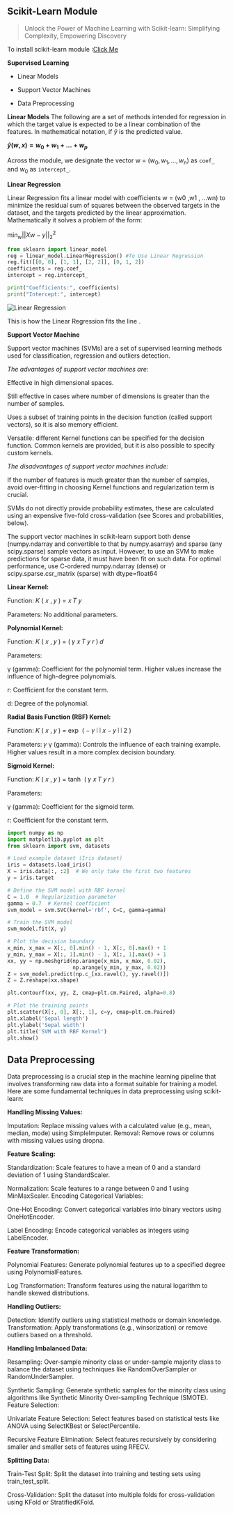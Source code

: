

Scikit-Learn Module
---
> Unlock the Power of Machine Learning with Scikit-learn: Simplifying
> Complexity, Empowering Discovery

To install scikit-learn module :[Click
Me](https://scikit-learn.org/stable/install.html)

**Supervised Learning**

-   Linear Models

-   Support Vector Machines

-   Data Preprocessing

**Linear Models** The following are a set of
methods intended for regression in which the target value is expected to
be a linear combination of the features. In mathematical notation, if
$\hat{y}$ is the predicted value.

**$\hat{y}(w,x) = w_0 + w_1 + \ldots + w_p$**


Across the module, we designate the vector w =
$(w_0, w_1, \ldots, w_n)$ as `coef_` and $w_0$ as `intercept_`.


**Linear Regression**

Linear Regression fits a linear model with coefficients w = (w0 ,w1 ,
\...wn) to minimize the residual sum of squares between the observed
targets in the dataset, and the targets predicted by the linear
approximation. Mathematically it solves a problem of the form:

$\min_{w} || X w - y||_2^2$
``` python
from sklearn import linear_model
reg = linear_model.LinearRegression() #To Use Linear Regression
reg.fit([[0, 0], [1, 1], [2, 2]], [0, 1, 2])
coefficients = reg.coef_
intercept = reg.intercept_

print("Coefficients:", coefficients)
print("Intercept:", intercept)
```


![Linear
Regression](https://scikit-learn.org/stable/_images/sphx_glr_plot_ols_001.png)

This is how the Linear Regression fits the line .

**Support Vector Machine**

Support vector machines (SVMs) are a set of supervised learning methods
used for classification, regression and outliers detection.

*The advantages of support vector machines are:*

Effective in high dimensional spaces.

Still effective in cases where number of dimensions is greater than the
number of samples.

Uses a subset of training points in the decision function (called
support vectors), so it is also memory efficient.

Versatile: different Kernel functions can be specified for the decision
function. Common kernels are provided, but it is also possible to
specify custom kernels.

*The disadvantages of support vector machines include:*

If the number of features is much greater than the number of samples,
avoid over-fitting in choosing Kernel functions and regularization term
is crucial.

SVMs do not directly provide probability estimates, these are calculated
using an expensive five-fold cross-validation (see Scores and
probabilities, below).

The support vector machines in scikit-learn support both dense
(numpy.ndarray and convertible to that by numpy.asarray) and sparse (any
scipy.sparse) sample vectors as input. However, to use an SVM to make
predictions for sparse data, it must have been fit on such data. For
optimal performance, use C-ordered numpy.ndarray (dense) or
scipy.sparse.csr_matrix (sparse) with dtype=float64

**Linear Kernel:**

Function: 𝐾 ( 𝑥 , 𝑦 ) = 𝑥 𝑇 𝑦

Parameters: No additional parameters.

**Polynomial Kernel:**

Function: 𝐾 ( 𝑥 , 𝑦 ) = ( 𝛾 𝑥 𝑇 𝑦   𝑟 ) 𝑑

Parameters:

γ (gamma): Coefficient for the polynomial term. Higher values increase
the influence of high-degree polynomials.

r: Coefficient for the constant term.

d: Degree of the polynomial.

**Radial Basis Function (RBF) Kernel:**

Function: 𝐾 ( 𝑥 , 𝑦 ) = exp ⁡ ( − 𝛾 ∣ ∣ 𝑥 − 𝑦 ∣ ∣ 2 )

Parameters: 𝛾 γ (gamma): Controls the influence of each training
example. Higher values result in a more complex decision boundary.

**Sigmoid Kernel:**

Function: 𝐾 ( 𝑥 , 𝑦 ) = tanh ⁡ ( 𝛾 𝑥 𝑇 𝑦  𝑟 )

Parameters:

γ (gamma): Coefficient for the sigmoid term.

r: Coefficient for the constant term.

``` python
import numpy as np
import matplotlib.pyplot as plt
from sklearn import svm, datasets

# Load example dataset (Iris dataset)
iris = datasets.load_iris()
X = iris.data[:, :2]  # We only take the first two features
y = iris.target

# Define the SVM model with RBF kernel
C = 1.0  # Regularization parameter
gamma = 0.7  # Kernel coefficient
svm_model = svm.SVC(kernel='rbf', C=C, gamma=gamma)

# Train the SVM model
svm_model.fit(X, y)

# Plot the decision boundary
x_min, x_max = X[:, 0].min() - 1, X[:, 0].max() + 1
y_min, y_max = X[:, 1].min() - 1, X[:, 1].max() + 1
xx, yy = np.meshgrid(np.arange(x_min, x_max, 0.02),
                     np.arange(y_min, y_max, 0.02))
Z = svm_model.predict(np.c_[xx.ravel(), yy.ravel()])
Z = Z.reshape(xx.shape)

plt.contourf(xx, yy, Z, cmap=plt.cm.Paired, alpha=0.8)

# Plot the training points
plt.scatter(X[:, 0], X[:, 1], c=y, cmap=plt.cm.Paired)
plt.xlabel('Sepal length')
plt.ylabel('Sepal width')
plt.title('SVM with RBF Kernel')
plt.show()
```



Data Preprocessing
---
Data preprocessing is a crucial step in the machine learning pipeline
that involves transforming raw data into a format suitable for training
a model. Here are some fundamental techniques in data preprocessing
using scikit-learn:

**Handling Missing Values:**

Imputation: Replace missing values with a calculated value (e.g., mean,
median, mode) using SimpleImputer. Removal: Remove rows or columns with
missing values using dropna.

**Feature Scaling:**

Standardization: Scale features to have a mean of 0 and a standard
deviation of 1 using StandardScaler.

Normalization: Scale features to a range between 0 and 1 using
MinMaxScaler. Encoding Categorical Variables:

One-Hot Encoding: Convert categorical variables into binary vectors
using OneHotEncoder.

Label Encoding: Encode categorical variables as integers using
LabelEncoder.

**Feature Transformation:**

Polynomial Features: Generate polynomial features up to a specified
degree using PolynomialFeatures.

Log Transformation: Transform features using the natural logarithm to
handle skewed distributions.

**Handling Outliers:**

Detection: Identify outliers using statistical methods or domain
knowledge. Transformation: Apply transformations (e.g., winsorization)
or remove outliers based on a threshold.

**Handling Imbalanced Data:**

Resampling: Over-sample minority class or under-sample majority class to
balance the dataset using techniques like RandomOverSampler or
RandomUnderSampler.

Synthetic Sampling: Generate synthetic samples for the minority class
using algorithms like Synthetic Minority Over-sampling Technique
(SMOTE). Feature Selection:

Univariate Feature Selection: Select features based on statistical tests
like ANOVA using SelectKBest or SelectPercentile.

Recursive Feature Elimination: Select features recursively by
considering smaller and smaller sets of features using RFECV.

**Splitting Data:**

Train-Test Split: Split the dataset into training and testing sets using
train_test_split.

Cross-Validation: Split the dataset into multiple folds for
cross-validation using KFold or StratifiedKFold.

